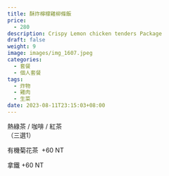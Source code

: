 ```yaml
---
title: 酥炸檸檬雞柳條飯
price:
  - 280
description: Crispy Lemon chicken tenders Package
draft: false
weight: 9
image: images/img_1607.jpeg
categories:
  - 套餐
  - 個人套餐
tags:
  - 炸物
  - 雞肉
  - 生菜
date: 2023-08-11T23:15:03+08:00
---
```


  熱綠茶 / 咖啡 / 紅茶   
  （三選1）

  有機菊花茶  +60  NT

  拿鐵 +60  NT
